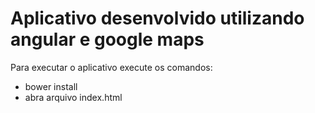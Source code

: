 # Aplicativo desenvolvido utilizando angular e google maps

Para executar o aplicativo execute os comandos:

* bower install
* abra arquivo index.html
